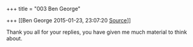 +++
title = "003 Ben George"

+++
[[Ben George	2015-01-23, 23:07:20 [Source](https://groups.google.com/g/samskrita/c/7fZby41cShY)]]



Thank you all for your replies, you have given me much material to think about.

